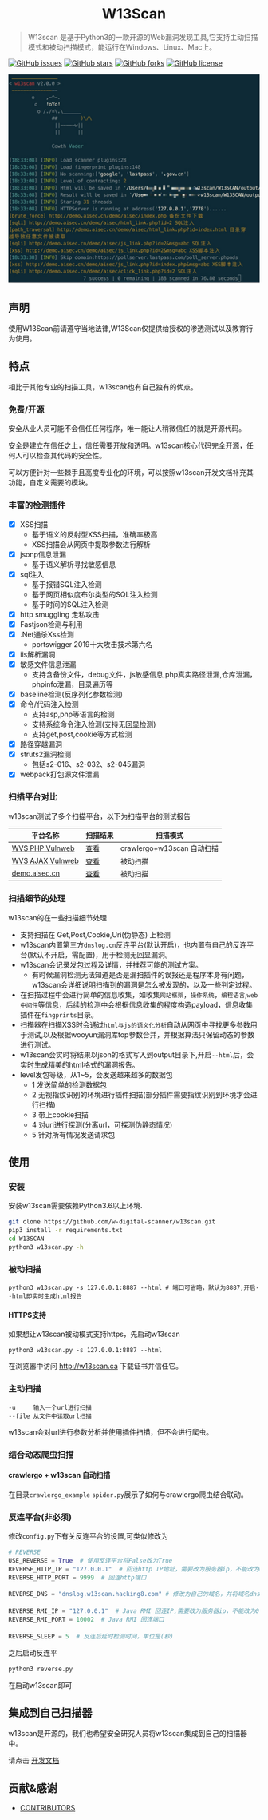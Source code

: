 <h1 align="center">W13Scan</h1>

> W13scan 是基于Python3的一款开源的Web漏洞发现工具,它支持主动扫描模式和被动扫描模式，能运行在Windows、Linux、Mac上。

[![GitHub issues](https://img.shields.io/github/issues/boy-hack/w13scan)](https://github.com/boy-hack/w13scan/issues)  [![GitHub stars](https://img.shields.io/github/stars/boy-hack/w13scan)](https://github.com/boy-hack/w13scan/stargazers) [![GitHub forks](https://img.shields.io/github/forks/boy-hack/w13scan)](https://github.com/boy-hack/w13scan/network) [![GitHub license](https://img.shields.io/github/license/boy-hack/w13scan)](https://github.com/boy-hack/w13scan/blob/master/LICENSE)

![Jietu20200516-184214](./doc/Jietu20200516-184214.jpg)

## 声明

使用W13Scan前请遵守当地法律,W13Scan仅提供给授权的渗透测试以及教育行为使用。

## 特点
相比于其他专业的扫描工具，w13scan也有自己独有的优点。
### 免费/开源
安全从业人员可能不会信任任何程序，唯一能让人稍微信任的就是开源代码。

安全是建立在信任之上，信任需要开放和透明。w13scan核心代码完全开源，任何人可以检查其代码的安全性。

可以方便针对一些棘手且高度专业化的环境，可以按照w13scan开发文档补充其功能，自定义需要的模块。

### 丰富的检测插件
- [x] XSS扫描
    - 基于语义的反射型XSS扫描，准确率极高
    - XSS扫描会从网页中提取参数进行解析
- [x] jsonp信息泄漏
    - 基于语义解析寻找敏感信息
- [x] sql注入
    - 基于报错SQL注入检测
    - 基于网页相似度布尔类型的SQL注入检测
    - 基于时间的SQL注入检测
- [x] http smuggling 走私攻击
- [x] Fastjson检测与利用
- [x] .Net通杀Xss检测
    - portswigger 2019十大攻击技术第六名
- [x] iis解析漏洞
- [x] 敏感文件信息泄漏
    - 支持含备份文件，debug文件，js敏感信息,php真实路径泄漏,仓库泄漏，phpinfo泄漏，目录遍历等
- [x] baseline检测(反序列化参数检测)
- [x] 命令/代码注入检测
    - 支持asp,php等语言的检测
    - 支持系统命令注入检测(支持无回显检测)
    - 支持get,post,cookie等方式检测
- [x] 路径穿越漏洞
- [x] struts2漏洞检测
    - 包括s2-016、s2-032、s2-045漏洞
- [x] webpack打包源文件泄漏
### 扫描平台对比
w13scan测试了多个扫描平台，以下为扫描平台的测试报告

| 平台名称                                              | 扫描结果                                                     | 扫描模式                   |
| ----------------------------------------------------- | ------------------------------------------------------------ | -------------------------- |
| [WVS PHP Vulnweb](http://testphp.vulnweb.com/)        | [查看](https://i.hacking8.com/static/testphp.vulnweb.html)   | crawlergo+w13scan 自动扫描 |
| [WVS AJAX Vulnweb](http://testphp.vulnweb.com/AJAX/#) | [查看](https://i.hacking8.com/static/testphp.vulnweb-ajax.html) | 被动扫描                   |
| [demo.aisec.cn](http://demo.aisec.cn/demo/aisec/)     | [查看](https://i.hacking8.com/static/demo.aisec.cn.html)     | 被动扫描                   |



### 扫描细节的处理
w13scan的在一些扫描细节处理
- 支持扫描在 Get,Post,Cookie,Uri(伪静态) 上检测
- w13scan内置第三方`dnslog.cn`反连平台(默认开启)，也内置有自己的反连平台(默认不开启，需配置)，用于检测无回显漏洞。
- w13scan会记录发包过程及详情，并推荐可能的测试方案。
    - 有时候漏洞检测无法知道是否是漏扫插件的误报还是程序本身有问题，w13scan会详细说明扫描到的漏洞是怎么被发现的，以及一些判定过程。
- 在扫描过程中会进行简单的信息收集，如收集`网站框架`，`操作系统`，`编程语言`,`web中间件`等信息，后续的检测中会根据信息收集的程度构造payload，信息收集插件在`fingprints`目录。
- 扫描器在扫描XSS时会通过`html与js的语义化分析`自动从网页中寻找更多参数用于测试,以及根据wooyun漏洞库top参数合并，并根据算法只保留动态的参数进行测试。
- w13scan会实时将结果以json的格式写入到output目录下,开启`--html`后，会实时生成精美的html格式的漏洞报告。
- level发包等级，从1~5，会发送越来越多的数据包
    - 1 发送简单的检测数据包
    - 2 无视指纹识别的环境进行插件扫描(部分插件需要指纹识别到环境才会进行扫描)
    - 3 带上cookie扫描
    - 4 对uri进行探测(分离url，可探测伪静态情况)
    - 5 针对所有情况发送请求包

## 使用

### 安装
安装w13scan需要依赖Python3.6以上环境.
```bash
git clone https://github.com/w-digital-scanner/w13scan.git
pip3 install -r requirements.txt
cd W13SCAN
python3 w13scan.py -h
```
### 被动扫描

```
python3 w13scan.py -s 127.0.0.1:8887 --html # 端口可省略，默认为8887,开启--html即实时生成html报告
```

#### HTTPS支持

如果想让w13scan被动模式支持https，先启动w13scan

```
python3 w13scan.py -s 127.0.0.1:8887 --html
```

在浏览器中访问 http://w13scan.ca 下载证书并信任它。
### 主动扫描

```
-u     输入一个url进行扫描
--file 从文件中读取url扫描
```

w13scan会对url进行参数分析并使用插件扫描，但不会进行爬虫。

### 结合动态爬虫扫描

#### crawlergo + w13scan 自动扫描
在目录`crawlergo_example` `spider.py`展示了如何与crawlergo爬虫结合联动。

### 反连平台(非必须)
修改`config.py`下有关反连平台的设置,可类似修改为
```python
# REVERSE
USE_REVERSE = True  # 使用反连平台将False改为True
REVERSE_HTTP_IP = "127.0.0.1"  # 回连http IP地址，需要改为服务器ip，不能改为0.0.0.0，因为程序无法识别
REVERSE_HTTP_PORT = 9999  # 回连http端口

REVERSE_DNS = "dnslog.w13scan.hacking8.com" # 修改为自己的域名，并将域名dns修改为本机IP

REVERSE_RMI_IP = "127.0.0.1"  # Java RMI 回连IP,需要改为服务器ip，不能改为0.0.0.0，因为程序无法识别
REVERSE_RMI_PORT = 10002  # Java RMI 回连端口

REVERSE_SLEEP = 5  # 反连后延时检测时间，单位是(秒)
```
之后启动反连平
```bash
python3 reverse.py
```
在启动w13scan即可
## 集成到自己扫描器

w13scan是开源的，我们也希望安全研究人员将w13scan集成到自己的扫描器中。

请点击 [开发文档](./doc/dev.md)
## 贡献&感谢
- [CONTRIBUTORS](CONTRIBUTORS.md)
